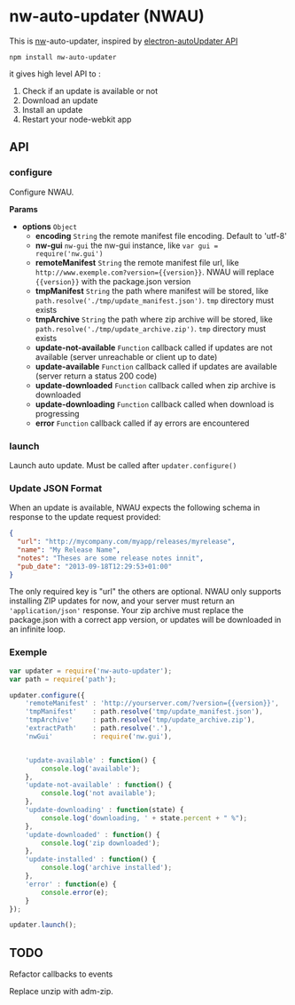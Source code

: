 nw-auto-updater (NWAU)
======================

This is [nw](https://github.com/rogerwang/node-webkit)-auto-updater, inspired by [electron-autoUpdater API](http://electron.atom.io/docs/v0.33.0/api/auto-updater/)

```
npm install nw-auto-updater
```

it gives high level API to :

1. Check if an update is available or not
2. Download an update
3. Install an update
4. Restart your node-webkit app

## API

### configure

Configure NWAU. 

**Params**

* **options** `Object`
	* **encoding** `String` the remote manifest file encoding. Default to 'utf-8'
	* **nw-gui** `nw-gui` the nw-gui instance, like `var gui = require('nw.gui')`
	* **remoteManifest** `String` the remote manifest file url, like `http://www.exemple.com?version={{version}}`. NWAU will replace `{{version}}` with the package.json version
	* **tmpManifest** `String` the path where manifest will be stored, like `path.resolve('./tmp/update_manifest.json')`. `tmp` directory must exists
	* **tmpArchive** `String` the path where zip archive will be stored, like `path.resolve('./tmp/update_archive.zip')`. `tmp` directory must exists
	* **update-not-available** `Function` callback called if updates are not available (server unreachable or client up to date)
	* **update-available** `Function` callback called if updates are available (server return a status 200 code)
	* **update-downloaded** `Function` callback called when zip archive is downloaded 
	* **update-downloading** `Function` callback called when download is progressing
	* **error** `Function` callback called if ay errors are encountered

### launch

Launch auto update. Must be called after `updater.configure()`

### Update JSON Format

When an update is available, NWAU expects the following schema in response to the update request provided:

```json
{
  "url": "http://mycompany.com/myapp/releases/myrelease",
  "name": "My Release Name",
  "notes": "Theses are some release notes innit",
  "pub_date": "2013-09-18T12:29:53+01:00"
}
```

The only required key is "url" the others are optional. NWAU only supports installing ZIP updates for now, and your server must return an `'application/json'` response. Your zip archive must replace the package.json with a correct app version, or updates will be downloaded in an infinite loop.

### Exemple 

```javascript
var updater = require('nw-auto-updater');
var path = require('path');

updater.configure({
	'remoteManifest' : 'http://yourserver.com/?version={{version}}',
	'tmpManifest'    : path.resolve('tmp/update_manifest.json'),
	'tmpArchive'     : path.resolve('tmp/update_archive.zip'),
	'extractPath'    : path.resolve('.'),
	'nwGui'          : require('nw.gui'),


	'update-available' : function() {
		console.log('available');
	},
	'update-not-available' : function() {
		console.log('not available');
	},
	'update-downloading' : function(state) {
		console.log('downloading, ' + state.percent + " %");
	},
	'update-downloaded' : function() {
		console.log('zip downloaded');
	},
	'update-installed' : function() {
		console.log('archive installed');
	},
	'error' : function(e) {
		console.error(e);
	}
});

updater.launch();
```

## TODO

Refactor callbacks to events

Replace unzip with adm-zip.
